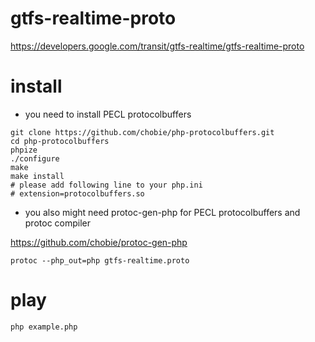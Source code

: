 # gtfs-realtime-proto

https://developers.google.com/transit/gtfs-realtime/gtfs-realtime-proto

# install

* you need to install PECL protocolbuffers

````
git clone https://github.com/chobie/php-protocolbuffers.git
cd php-protocolbuffers
phpize
./configure
make
make install
# please add following line to your php.ini
# extension=protocolbuffers.so
````

* you also might need protoc-gen-php for PECL protocolbuffers and protoc compiler

https://github.com/chobie/protoc-gen-php

````
protoc --php_out=php gtfs-realtime.proto
````

# play

````
php example.php
````